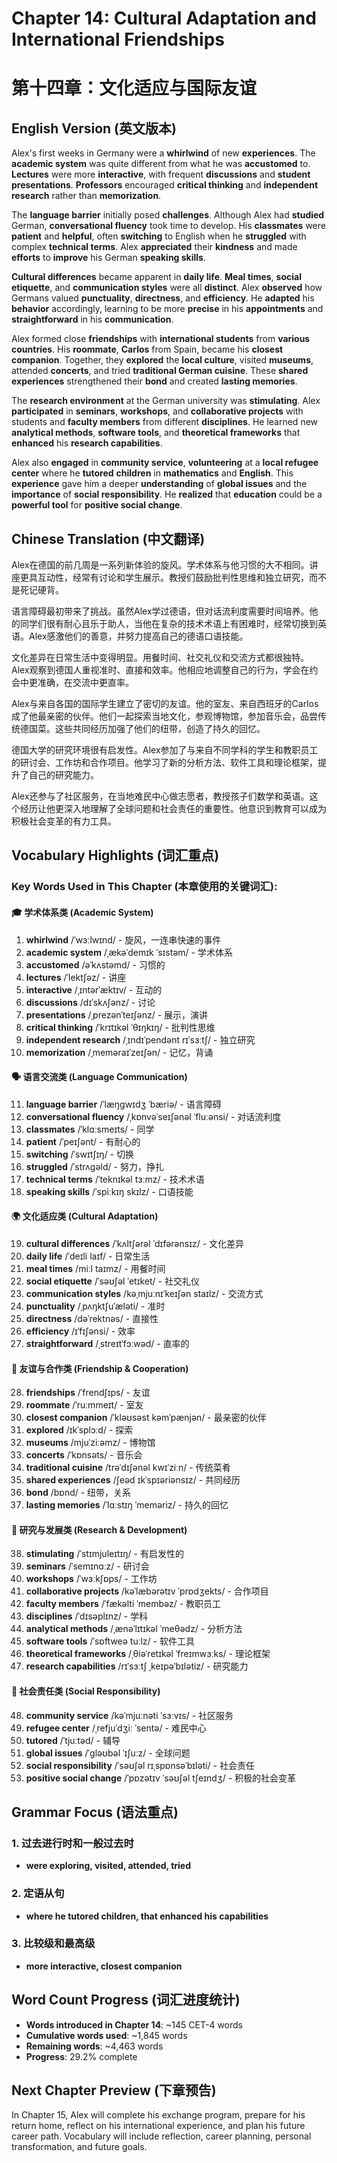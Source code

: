 # Chapter 14: Cultural Adaptation and International Friendships
# 第十四章：文化适应与国际友谊

## English Version (英文版本)

Alex's first weeks in Germany were a **whirlwind** of new **experiences**. The **academic system** was quite different from what he was **accustomed** to. **Lectures** were more **interactive**, with frequent **discussions** and **student presentations**. **Professors** encouraged **critical thinking** and **independent research** rather than **memorization**.

The **language barrier** initially posed **challenges**. Although Alex had **studied** German, **conversational fluency** took time to develop. His **classmates** were **patient** and **helpful**, often **switching** to English when he **struggled** with complex **technical terms**. Alex **appreciated** their **kindness** and made **efforts** to **improve** his German **speaking skills**.

**Cultural differences** became apparent in **daily life**. **Meal times**, **social etiquette**, and **communication styles** were all **distinct**. Alex **observed** how Germans valued **punctuality**, **directness**, and **efficiency**. He **adapted** his **behavior** accordingly, learning to be more **precise** in his **appointments** and **straightforward** in his **communication**.

Alex formed close **friendships** with **international students** from **various countries**. His **roommate**, **Carlos** from Spain, became his **closest companion**. Together, they **explored** the **local culture**, visited **museums**, attended **concerts**, and tried **traditional German cuisine**. These **shared experiences** strengthened their **bond** and created **lasting memories**.

The **research environment** at the German university was **stimulating**. Alex **participated** in **seminars**, **workshops**, and **collaborative projects** with students and **faculty members** from different **disciplines**. He learned new **analytical methods**, **software tools**, and **theoretical frameworks** that **enhanced** his **research capabilities**.

Alex also **engaged** in **community service**, **volunteering** at a **local refugee center** where he **tutored** **children** in **mathematics** and **English**. This **experience** gave him a deeper **understanding** of **global issues** and the **importance** of **social responsibility**. He **realized** that **education** could be a **powerful tool** for **positive social change**.

## Chinese Translation (中文翻译)

Alex在德国的前几周是一系列新体验的旋风。学术体系与他习惯的大不相同。讲座更具互动性，经常有讨论和学生展示。教授们鼓励批判性思维和独立研究，而不是死记硬背。

语言障碍最初带来了挑战。虽然Alex学过德语，但对话流利度需要时间培养。他的同学们很有耐心且乐于助人，当他在复杂的技术术语上有困难时，经常切换到英语。Alex感激他们的善意，并努力提高自己的德语口语技能。

文化差异在日常生活中变得明显。用餐时间、社交礼仪和交流方式都很独特。Alex观察到德国人重视准时、直接和效率。他相应地调整自己的行为，学会在约会中更准确，在交流中更直率。

Alex与来自各国的国际学生建立了密切的友谊。他的室友、来自西班牙的Carlos成了他最亲密的伙伴。他们一起探索当地文化，参观博物馆，参加音乐会，品尝传统德国菜。这些共同经历加强了他们的纽带，创造了持久的回忆。

德国大学的研究环境很有启发性。Alex参加了与来自不同学科的学生和教职员工的研讨会、工作坊和合作项目。他学习了新的分析方法、软件工具和理论框架，提升了自己的研究能力。

Alex还参与了社区服务，在当地难民中心做志愿者，教授孩子们数学和英语。这个经历让他更深入地理解了全球问题和社会责任的重要性。他意识到教育可以成为积极社会变革的有力工具。

## Vocabulary Highlights (词汇重点)

### Key Words Used in This Chapter (本章使用的关键词汇):

#### 🎓 学术体系类 (Academic System)
1. **whirlwind** /ˈwɜːlwɪnd/ - 旋风，一连串快速的事件
2. **academic system** /ˌækəˈdemɪk ˈsɪstəm/ - 学术体系
3. **accustomed** /əˈkʌstəmd/ - 习惯的
4. **lectures** /ˈlektʃəz/ - 讲座
5. **interactive** /ˌɪntərˈæktɪv/ - 互动的
6. **discussions** /dɪˈskʌʃənz/ - 讨论
7. **presentations** /ˌprezənˈteɪʃənz/ - 展示，演讲
8. **critical thinking** /ˈkrɪtɪkəl ˈθɪŋkɪŋ/ - 批判性思维
9. **independent research** /ˌɪndɪˈpendənt rɪˈsɜːtʃ/ - 独立研究
10. **memorization** /ˌmeməraɪˈzeɪʃən/ - 记忆，背诵

#### 🗣️ 语言交流类 (Language Communication)
11. **language barrier** /ˈlæŋɡwɪdʒ ˈbæriə/ - 语言障碍
12. **conversational fluency** /ˌkɒnvəˈseɪʃənəl ˈfluːənsi/ - 对话流利度
13. **classmates** /ˈklɑːsmeɪts/ - 同学
14. **patient** /ˈpeɪʃənt/ - 有耐心的
15. **switching** /ˈswɪtʃɪŋ/ - 切换
16. **struggled** /ˈstrʌɡəld/ - 努力，挣扎
17. **technical terms** /ˈteknɪkəl tɜːmz/ - 技术术语
18. **speaking skills** /ˈspiːkɪŋ skɪlz/ - 口语技能

#### 🌍 文化适应类 (Cultural Adaptation)
19. **cultural differences** /ˈkʌltʃərəl ˈdɪfərənsɪz/ - 文化差异
20. **daily life** /ˈdeɪli laɪf/ - 日常生活
21. **meal times** /miːl taɪmz/ - 用餐时间
22. **social etiquette** /ˈsəʊʃəl ˈetɪket/ - 社交礼仪
23. **communication styles** /kəˌmjuːnɪˈkeɪʃən staɪlz/ - 交流方式
24. **punctuality** /ˌpʌŋktʃuˈæləti/ - 准时
25. **directness** /dəˈrektnəs/ - 直接性
26. **efficiency** /ɪˈfɪʃənsi/ - 效率
27. **straightforward** /ˌstreɪtˈfɔːwəd/ - 直率的

#### 👥 友谊与合作类 (Friendship & Cooperation)
28. **friendships** /ˈfrendʃɪps/ - 友谊
29. **roommate** /ˈruːmmeɪt/ - 室友
30. **closest companion** /ˈkləʊsəst kəmˈpænjən/ - 最亲密的伙伴
31. **explored** /ɪkˈsplɔːd/ - 探索
32. **museums** /mjuˈziːəmz/ - 博物馆
33. **concerts** /ˈkɒnsəts/ - 音乐会
34. **traditional cuisine** /trəˈdɪʃənəl kwɪˈziːn/ - 传统菜肴
35. **shared experiences** /ʃeəd ɪkˈspɪəriənsɪz/ - 共同经历
36. **bond** /bɒnd/ - 纽带，关系
37. **lasting memories** /ˈlɑːstɪŋ ˈmeməriz/ - 持久的回忆

#### 🔬 研究与发展类 (Research & Development)
38. **stimulating** /ˈstɪmjuleɪtɪŋ/ - 有启发性的
39. **seminars** /ˈsemɪnɑːz/ - 研讨会
40. **workshops** /ˈwɜːkʃɒps/ - 工作坊
41. **collaborative projects** /kəˈlæbərətɪv ˈprɒdʒekts/ - 合作项目
42. **faculty members** /ˈfækəlti ˈmembəz/ - 教职员工
43. **disciplines** /ˈdɪsəplɪnz/ - 学科
44. **analytical methods** /ˌænəˈlɪtɪkəl ˈmeθədz/ - 分析方法
45. **software tools** /ˈsɒftweə tuːlz/ - 软件工具
46. **theoretical frameworks** /ˌθiəˈretɪkəl ˈfreɪmwɜːks/ - 理论框架
47. **research capabilities** /rɪˈsɜːtʃ ˌkeɪpəˈbɪlətiz/ - 研究能力

#### 🤝 社会责任类 (Social Responsibility)
48. **community service** /kəˈmjuːnəti ˈsɜːvɪs/ - 社区服务
49. **refugee center** /ˌrefjuˈdʒiː ˈsentə/ - 难民中心
50. **tutored** /ˈtjuːtəd/ - 辅导
51. **global issues** /ˈɡləʊbəl ˈɪʃuːz/ - 全球问题
52. **social responsibility** /ˈsəʊʃəl rɪˌspɒnsəˈbɪləti/ - 社会责任
53. **positive social change** /ˈpɒzətɪv ˈsəʊʃəl tʃeɪndʒ/ - 积极的社会变革

## Grammar Focus (语法重点)

### 1. 过去进行时和一般过去时
- **were exploring, visited, attended, tried**

### 2. 定语从句
- **where he tutored children, that enhanced his capabilities**

### 3. 比较级和最高级
- **more interactive, closest companion**

## Word Count Progress (词汇进度统计)
- **Words introduced in Chapter 14**: ~145 CET-4 words
- **Cumulative words used**: ~1,845 words
- **Remaining words**: ~4,463 words
- **Progress**: 29.2% complete

## Next Chapter Preview (下章预告)
In Chapter 15, Alex will complete his exchange program, prepare for his return home, reflect on his international experience, and plan his future career path. Vocabulary will include reflection, career planning, personal transformation, and future goals.